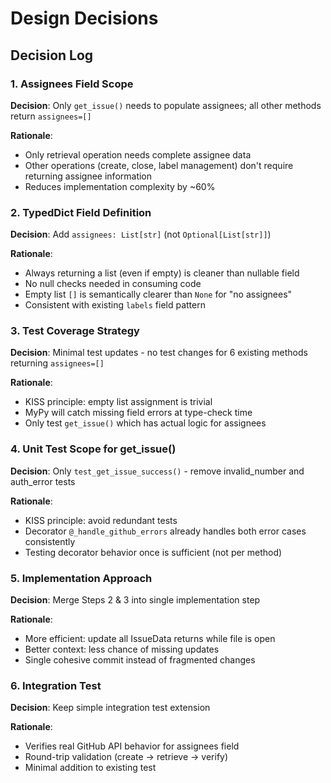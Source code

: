 # Design Decisions

## Decision Log

### 1. Assignees Field Scope
**Decision**: Only `get_issue()` needs to populate assignees; all other methods return `assignees=[]`

**Rationale**: 
- Only retrieval operation needs complete assignee data
- Other operations (create, close, label management) don't require returning assignee information
- Reduces implementation complexity by ~60%

### 2. TypedDict Field Definition
**Decision**: Add `assignees: List[str]` (not `Optional[List[str]]`)

**Rationale**:
- Always returning a list (even if empty) is cleaner than nullable field
- No null checks needed in consuming code
- Empty list `[]` is semantically clearer than `None` for "no assignees"
- Consistent with existing `labels` field pattern

### 3. Test Coverage Strategy
**Decision**: Minimal test updates - no test changes for 6 existing methods returning `assignees=[]`

**Rationale**:
- KISS principle: empty list assignment is trivial
- MyPy will catch missing field errors at type-check time
- Only test `get_issue()` which has actual logic for assignees

### 4. Unit Test Scope for get_issue()
**Decision**: Only `test_get_issue_success()` - remove invalid_number and auth_error tests

**Rationale**:
- KISS principle: avoid redundant tests
- Decorator `@_handle_github_errors` already handles both error cases consistently
- Testing decorator behavior once is sufficient (not per method)

### 5. Implementation Approach
**Decision**: Merge Steps 2 & 3 into single implementation step

**Rationale**:
- More efficient: update all IssueData returns while file is open
- Better context: less chance of missing updates
- Single cohesive commit instead of fragmented changes

### 6. Integration Test
**Decision**: Keep simple integration test extension

**Rationale**:
- Verifies real GitHub API behavior for assignees field
- Round-trip validation (create → retrieve → verify)
- Minimal addition to existing test
